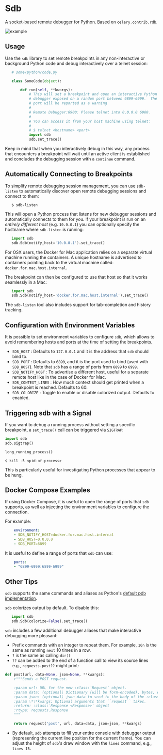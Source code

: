 Sdb
===
A socket-based remote debugger for Python.  Based on `celery.contrib.rdb`.

![example](./screen.gif)

Usage
-----

Use the `sdb` library to set remote breakpoints in any non-interactive or
background Python code and debug interactively over a telnet session:

```python
   # some/python/code.py

   class SomeCode(object):

       def run(self, **kwargs):
           # This will set a breakpoint and open an interactive Python
           # debugger exposed on a random port between 6899-6999.  The chosen
           # port will be reported as a warning
           #
           # Remote Debugger:6900: Please telnet into 0.0.0.0 6900.
           #
           # You can access it from your host machine using telnet:
           #
           # $ telnet <hostname> <port>
           import sdb
           sdb.set_trace()
```

Keep in mind that when you interactively debug in this way, any process
that encounters a breakpoint will wait until an active client is established
and concludes the debugging session with a `continue` command.

Automatically Connecting to Breakpoints
---------------------------------------

To simplify remote debugging session management, you can use `sdb-listen`
to automatically discover open remote debugging sessions and connect to them:

```shell
   $ sdb-listen
```

This will open a Python process that listens for new debugger sessions and
automatically connects to them for you.  If your breakpoint is run on
an _entirely different host_ (e.g. `10.0.0.1`) you can optionally specify the
hostname where `sdb-listen` is running:

```python
   import sdb
   sdb.Sdb(notify_host='10.0.0.1').set_trace()
```

For OSX users, the Docker for Mac application relies on a separate virtual
machine running the containers. A unique hostname is advertised to containers
pointing back to the virtual machine called: `docker.for.mac.host.internal`.

The breakpoint can then be configured to use that host so that it works
seamlessly in a Mac:

```python
   import sdb
   sdb.Sdb(notify_host='docker.for.mac.host.internal').set_trace()
```

The `sdb-listen` tool also includes support for tab-completion and history
tracking.

Configuration with Environment Variables
----------------------------------------

It is possible to set environment variables to configure `sdb`, which allows
to avoid remembering hosts and ports at the time of setting the breakpoints.

- `SDB_HOST` : Defaults to `127.0.0.1` and it is the address that `sdb` should
bind to.
- `SDB_PORT` : Defaults to `6899`, and it is the port used to bind (used with
`SDB_HOST`). Note that `sdb` has a range of ports from `6899` to `6999`.
- `SDB_NOTIFY_HOST` : To advertise a different host, useful for a separate remote
host like in the case of Docker for Mac.
- `SDB_CONTEXT_LINES` : How much context should get printed when a breakpoint is
reached. Defaults to 60.
- `SDB_COLORIZE` : Toggle to enable or disable colorized output. Defaults to
enabled.

Triggering sdb with a Signal
----------------------------
If you want to debug a running process without setting a specific breakpoint,
a `set_trace()` call can be triggered via `SIGTRAP`:

```python
import sdb
sdb.sigtrap()

long_running_process()
```

```shell
$ kill -5 <pid-of-process>
```

This is particularly useful for investigating Python processes that appear to
be hung.

Docker Compose Examples
-----------------------

If using Docker Compose, it is useful to open the range of ports that `sdb`
supports, as well as injecting the environment variables to configure the
connection.

For example:

```yaml
    environment:
    - SDB_NOTIFY_HOST=docker.for.mac.host.internal
    - SDB_HOST=0.0.0.0
    - SDB_PORT=6899
```

It is useful to define a range of ports that `sdb` can use:

```yaml
    ports:
    - "6899-6999:6899-6999"
```

Other Tips
----------
`sdb` supports the same commands and aliases as Python's [default pdb implementation](https://docs.python.org/2/library/pdb.html#debugger-commands).

`sdb` colorizes output by default.  To disable this:


```python
   import sdb
   sdb.Sdb(colorize=False).set_trace()
```

`sdb` includes a few additional debugger aliases that make interactive debugging more pleasant:

- Prefix commands with an integer to repeat them.  For example, `10n` is the same as running `next` 10 times in a row.
- `?` is the same as calling `dir()`
- `??` can be added to the end of a function call to view its source lines e.g., `requests.post??` might print:

```python
def post(url, data=None, json=None, **kwargs):
    r"""Sends a POST request.

    :param url: URL for the new :class:`Request` object.
    :param data: (optional) Dictionary (will be form-encoded), bytes, or file-like object to send in the body of the :class:`Request`.
    :param json: (optional) json data to send in the body of the :class:`Request`.
    :param \*\*kwargs: Optional arguments that ``request`` takes.
    :return: :class:`Response <Response>` object
    :rtype: requests.Response
    """

    return request('post', url, data=data, json=json, **kwargs)
```
- By default, `sdb` attempts to fill your entire console with debugger output (representing the current line position for the current frame).  You can adjust the height of `sdb`'s draw window with the `lines` command, e.g., `lines 15`.
